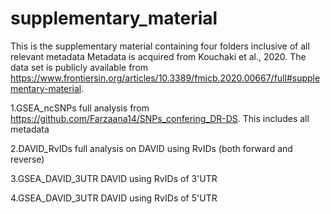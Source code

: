 # supplementary_material
This is the supplementary material containing four folders inclusive of all relevant metadata
Metadata is acquired from Kouchaki et al., 2020. The data set is publicly available from https://www.frontiersin.org/articles/10.3389/fmicb.2020.00667/full#supplementary-material.

1.GSEA_ncSNPs
  full analysis from https://github.com/Farzaana14/SNPs_confering_DR-DS. This includes all metadata

2.DAVID_RvIDs
  full analysis on DAVID using RvIDs (both forward and reverse)

3.GSEA_DAVID_3UTR
  DAVID using RvIDs of 3'UTR

4.GSEA_DAVID_3UTR
  DAVID using RvIDs of 5'UTR
